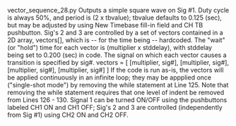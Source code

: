 vector_sequence_28.py     Outputs a simple square wave on Sig #1.  Duty cycle is always 50%, and period is (2 x tbvalue); tbvalue defaults to 0.125 (sec), but may be adjusted by using New Timebase fill-in field and CH TB pushbutton.  Sig's 2 and 3 are controlled by a set of vectors contained in a 2D array, vectors[], which is -- for the time being -- hardcoded.  The "wait" (or "hold") time for each vector is (multiplier x stddelay), with stddelay being set to 0.200 (sec) in code.  The signal on which each vector causes a transition is specified by sig#.
   vectors = [ [multiplier, sig#],
               [multiplier, sig#],
               [multiplier, sig#],
               [multiplier, sig#] ]
If the code is run as-is, the vectors will be applied continuously in an infinite loop; they may be appplied once ("single-shot mode") by removing the while statement at Line 125.  Note that removing the while statement requires that one level of indent be removed from Lines 126 - 130.  Signal 1 can be turned ON/OFF using the pushbuttons labeled CH1 ON and CH1 OFF; Sig's 2 and 3 are controlled (independently from Sig #1) using CH2 ON and CH2 OFF.
